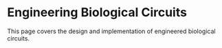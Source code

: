 # Engineering Biological Circuits

This page covers the design and implementation of engineered biological circuits.

